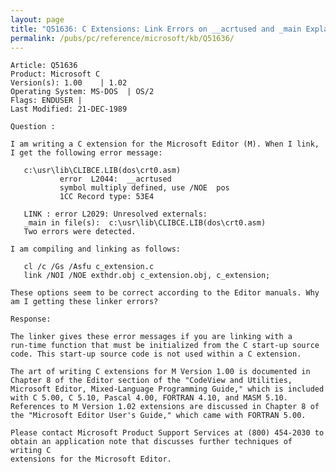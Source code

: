 ```yaml
---
layout: page
title: "Q51636: C Extensions: Link Errors on __acrtused and _main Explained"
permalink: /pubs/pc/reference/microsoft/kb/Q51636/
---
```


	Article: Q51636
	Product: Microsoft C
	Version(s): 1.00    | 1.02
	Operating System: MS-DOS  | OS/2
	Flags: ENDUSER |
	Last Modified: 21-DEC-1989
	
	Question :
	
	I am writing a C extension for the Microsoft Editor (M). When I link,
	I get the following error message:
	
	   c:\usr\lib\CLIBCE.LIB(dos\crt0.asm)
	           error  L2044:  __acrtused
	           symbol multiply defined, use /NOE  pos
	           1CC Record type: 53E4
	
	   LINK : error L2029: Unresolved externals:
	   _main in file(s):  c:\usr\lib\CLIBCE.LIB(dos\crt0.asm)
	   Two errors were detected.
	
	I am compiling and linking as follows:
	
	   cl /c /Gs /Asfu c_extension.c
	   link /NOI /NOE exthdr.obj c_extension.obj, c_extension;
	
	These options seem to be correct according to the Editor manuals. Why
	am I getting these linker errors?
	
	Response:
	
	The linker gives these error messages if you are linking with a
	run-time function that must be initialized from the C start-up source
	code. This start-up source code is not used within a C extension.
	
	The art of writing C extensions for M Version 1.00 is documented in
	Chapter 8 of the Editor section of the "CodeView and Utilities,
	Microsoft Editor, Mixed-Language Programming Guide," which is included
	with C 5.00, C 5.10, Pascal 4.00, FORTRAN 4.10, and MASM 5.10.
	References to M Version 1.02 extensions are discussed in Chapter 8 of
	the "Microsoft Editor User's Guide," which came with FORTRAN 5.00.
	
	Please contact Microsoft Product Support Services at (800) 454-2030 to
	obtain an application note that discusses further techniques of writing C
	extensions for the Microsoft Editor.

